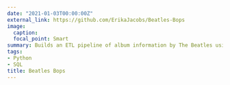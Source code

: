 ```yaml
---
date: "2021-01-03T00:00:00Z"
external_link: https://github.com/ErikaJacobs/Beatles-Bops
image:
  caption: 
  focal_point: Smart
summary: Builds an ETL pipeline of album information by The Beatles using the Spotify API, and loads to PostgreSQL
tags:
- Python
- SQL
title: Beatles Bops
---
```

